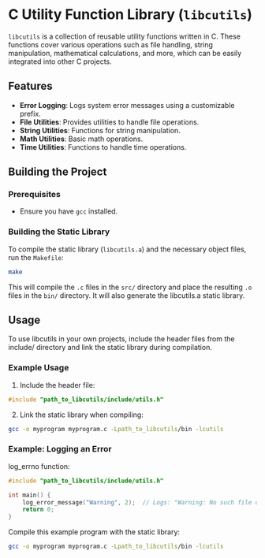 # C Utility Function Library (`libcutils`)

`libcutils` is a collection of reusable utility functions written in C. These functions cover various operations such as file handling, string manipulation, mathematical calculations, and more, which can be easily integrated into other C projects.

## Features

- **Error Logging**: Logs system error messages using a customizable prefix.
- **File Utilities**: Provides utilities to handle file operations.
- **String Utilities**: Functions for string manipulation.
- **Math Utilities**: Basic math operations.
- **Time Utilities**: Functions to handle time operations.


## Building the Project

### Prerequisites

- Ensure you have `gcc` installed.

### Building the Static Library

To compile the static library (`libcutils.a`) and the necessary object files, run the `Makefile`:

```bash
make
```

This will compile the `.c` files in the `src/` directory and place the resulting `.o` files in the `bin/` directory. It will also generate the libcutils.a static library.

## Usage

To use libcutils in your own projects, include the header files from the include/ directory and link the static library during compilation.

### Example Usage

1. Include the header file:
```c
#include "path_to_libcutils/include/utils.h"
```

2. Link the static library when compiling:
```bash
gcc -o myprogram myprogram.c -Lpath_to_libcutils/bin -lcutils
```

### Example: Logging an Error
log_errno function:
```c
#include "path_to_libcutils/include/utils.h"

int main() {
    log_error_message("Warning", 2);  // Logs: "Warning: No such file or directory"
    return 0;
}
```
Compile this example program with the static library:
```bash
gcc -o myprogram myprogram.c -Lpath_to_libcutils/bin -lcutils
```

